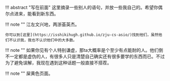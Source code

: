 !!! abstract "写在前面"
    这里摘录一些别人的语句，并放一些我自己的。希望你偶尔点进来，能看到新东西。
    
!!! note ""
    江左文兴地，两浙荟英杰。

    你可以到[这里](https://isshikihugh.github.io/zju-cs-asio/)找到他们，虽然他们不认识我，我也不认识他们中的大多数。

!!! note ""
    如果你见有个人特别谦虚，那ta大概率是个至少有点能耐的人。他们倒不一定都是虚伪的人，有很多人只是清楚自己确实还有很多要学的东西而已。不过为了避免误解，我现在遇到这种话题一般直接不搭茬。

!!! note ""
    屎黄色页面。